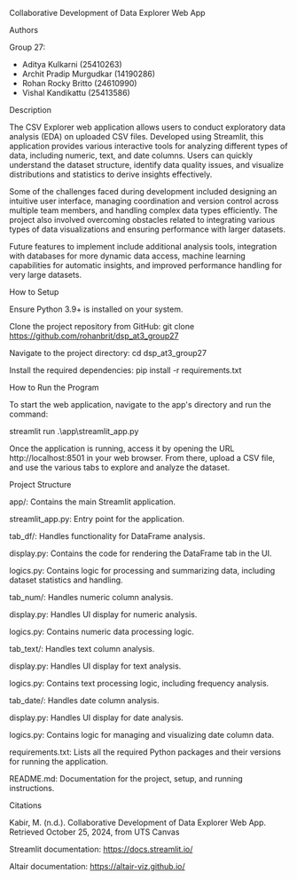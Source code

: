 Collaborative Development of Data Explorer Web App

Authors

Group 27:

- Aditya Kulkarni (25410263)
- Archit Pradip Murgudkar (14190286)
- Rohan Rocky Britto (24610990)
- Vishal Kandikattu (25413586)

Description

The CSV Explorer web application allows users to conduct exploratory data analysis (EDA) on uploaded CSV files. Developed using Streamlit, this application provides various interactive tools for analyzing different types of data, including numeric, text, and date columns. Users can quickly understand the dataset structure, identify data quality issues, and visualize distributions and statistics to derive insights effectively.

Some of the challenges faced during development included designing an intuitive user interface, managing coordination and version control across multiple team members, and handling complex data types efficiently. The project also involved overcoming obstacles related to integrating various types of data visualizations and ensuring performance with larger datasets.

Future features to implement include additional analysis tools, integration with databases for more dynamic data access, machine learning capabilities for automatic insights, and improved performance handling for very large datasets.

How to Setup

Ensure Python 3.9+ is installed on your system.

Clone the project repository from GitHub: git clone https://github.com/rohanbrit/dsp_at3_group27

Navigate to the project directory: cd dsp_at3_group27

Install the required dependencies: pip install -r requirements.txt


How to Run the Program

To start the web application, navigate to the app's directory and run the command:

streamlit run .\app\streamlit_app.py

Once the application is running, access it by opening the URL http://localhost:8501 in your web browser.
From there, upload a CSV file, and use the various tabs to explore and analyze the dataset.


Project Structure

app/: Contains the main Streamlit application.

streamlit_app.py: Entry point for the application.

tab_df/: Handles functionality for DataFrame analysis.

display.py: Contains the code for rendering the DataFrame tab in the UI.

logics.py: Contains logic for processing and summarizing data, including dataset statistics and handling.

tab_num/: Handles numeric column analysis.

display.py: Handles UI display for numeric analysis.

logics.py: Contains numeric data processing logic.

tab_text/: Handles text column analysis.

display.py: Handles UI display for text analysis.

logics.py: Contains text processing logic, including frequency analysis.

tab_date/: Handles date column analysis.

display.py: Handles UI display for date analysis.

logics.py: Contains logic for managing and visualizing date column data.

requirements.txt: Lists all the required Python packages and their versions for running the application.

README.md: Documentation for the project, setup, and running instructions.


Citations

Kabir, M. (n.d.). Collaborative Development of Data Explorer Web App. Retrieved October 25, 2024, from UTS Canvas

Streamlit documentation: https://docs.streamlit.io/

Altair documentation: https://altair-viz.github.io/

